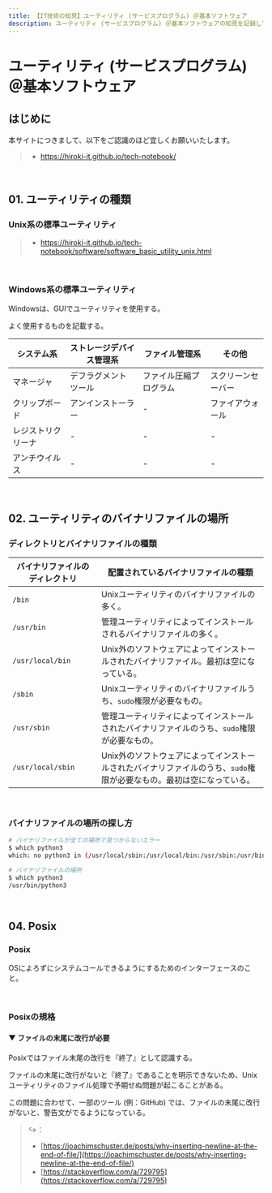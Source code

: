 ```yaml
---
title: 【IT技術の知見】ユーティリティ (サービスプログラム) ＠基本ソフトウェア
description: ユーティリティ (サービスプログラム) ＠基本ソフトウェアの知見を記録しています。
---
```


# ユーティリティ (サービスプログラム) ＠基本ソフトウェア

## はじめに

本サイトにつきまして、以下をご認識のほど宜しくお願いいたします。

> - https://hiroki-it.github.io/tech-notebook/

<br>

## 01. ユーティリティの種類

### Unix系の標準ユーティリティ

> - https://hiroki-it.github.io/tech-notebook/software/software_basic_utility_unix.html

<br>

### Windows系の標準ユーティリティ

Windowsは、GUIでユーティリティを使用する。

よく使用するものを記載する。

| システム系         | ストレージデバイス管理系 | ファイル管理系         | その他             |
| ------------------ | ------------------------ | ---------------------- | ------------------ |
| マネージャ         | デフラグメントツール     | ファイル圧縮プログラム | スクリーンセーバー |
| クリップボード     | アンインストーラー       | -                      | ファイアウォール   |
| レジストリクリーナ | -                        | -                      | -                  |
| アンチウイルス     | -                        | -                      | -                  |

<br>

## 02. ユーティリティのバイナリファイルの場所

### ディレクトリとバイナリファイルの種類

| バイナリファイルのディレクトリ | 配置されているバイナリファイルの種類                                                                                 |
| ------------------------------ | -------------------------------------------------------------------------------------------------------------------- |
| `/bin`                         | Unixユーティリティのバイナリファイルの多く。                                                                         |
| `/usr/bin`                     | 管理ユーティリティによってインストールされるバイナリファイルの多く。                                                 |
| `/usr/local/bin`               | Unix外のソフトウェアによってインストールされたバイナリファイル。最初は空になっている。                               |
| `/sbin`                        | Unixユーティリティのバイナリファイルうち、`sudo`権限が必要なもの。                                                   |
| `/usr/sbin`                    | 管理ユーティリティによってインストールされたバイナリファイルのうち、`sudo`権限が必要なもの。                         |
| `/usr/local/sbin`              | Unix外のソフトウェアによってインストールされたバイナリファイルのうち、`sudo`権限が必要なもの。最初は空になっている。 |

<br>

### バイナリファイルの場所の探し方

```bash
# バイナリファイルが全ての場所で見つからないエラー
$ which python3
which: no python3 in (/usr/local/sbin:/usr/local/bin:/usr/sbin:/usr/bin:/sbin:/bin)

# バイナリファイルの場所
$ which python3
/usr/bin/python3
```

<br>

## 04. Posix

### Posix

OSによろずにシステムコールできるようにするためのインターフェースのこと。

<br>

### Posixの規格

#### ▼ ファイルの末尾に改行が必要

Posixではファイル末尾の改行を『終了』として認識する。

ファイルの末尾に改行がないと『終了』であることを明示できないため、Unixユーティリティのファイル処理で予期せぬ問題が起こることがある。

この問題に合わせて、一部のツール (例：GitHub) では、ファイルの末尾に改行がないと、警告文がでるようになっている。

> ↪️：
>
> - [https://joachimschuster.de/posts/why-inserting-newline-at-the-end-of-file/](https://joachimschuster.de/posts/why-inserting-newline-at-the-end-of-file/)
> - [https://stackoverflow.com/a/729795](https://stackoverflow.com/a/729795)

<br>
